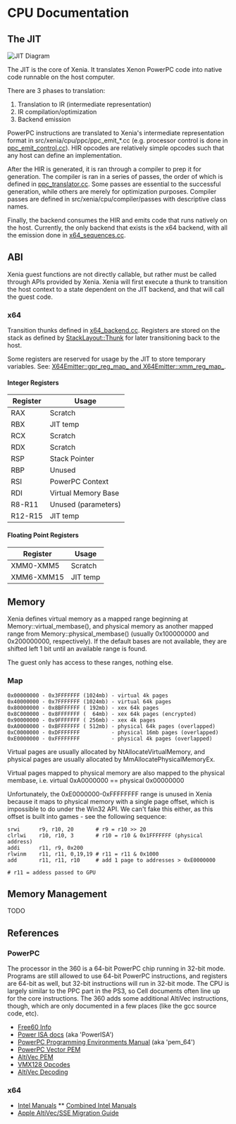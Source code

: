 # CPU Documentation

## The JIT

![JIT Diagram](images/CPU-JIT.png?raw=true)

The JIT is the core of Xenia. It translates Xenon PowerPC code into native
code runnable on the host computer.

There are 3 phases to translation:
1. Translation to IR (intermediate representation)
2. IR compilation/optimization
3. Backend emission

PowerPC instructions are translated to Xenia's intermediate representation
format in src/xenia/cpu/ppc/ppc_emit_*.cc (e.g. processor control is done in
[ppc_emit_control.cc](../src/xenia/cpu/ppc/ppc_emit_control.cc)). HIR opcodes
are relatively simple opcodes such that any host can define an implementation.

After the HIR is generated, it is ran through a compiler to prep it for generation.
The compiler is ran in a series of passes, the order of which is defined in
[ppc_translator.cc](../src/xenia/cpu/ppc/ppc_translator.cc). Some passes are
essential to the successful generation, while others are merely for optimization
purposes. Compiler passes are defined in src/xenia/cpu/compiler/passes with
descriptive class names.

Finally, the backend consumes the HIR and emits code that runs natively on the
host. Currently, the only backend that exists is the x64 backend, with all the
emission done in
[x64_sequences.cc](../src/xenia/cpu/backend/x64/x64_sequences.cc).

## ABI

Xenia guest functions are not directly callable, but rather must be called
through APIs provided by Xenia. Xenia will first execute a thunk to transition
the host context to a state dependent on the JIT backend, and that will call the
guest code.

### x64

Transition thunks defined in [x64_backend.cc](../src/xenia/cpu/backend/x64/x64_backend.cc#L389).
Registers are stored on the stack as defined by [StackLayout::Thunk](../src/xenia/cpu/backend/x64/x64_stack_layout.h#L96)
for later transitioning back to the host.

Some registers are reserved for usage by the JIT to store temporary variables.
See: [X64Emitter::gpr_reg_map_ and X64Emitter::xmm_reg_map_](../src/xenia/cpu/backend/x64/x64_emitter.cc#L57).

#### Integer Registers

Register | Usage
---      | ---
RAX      | Scratch
RBX      | JIT temp
RCX      | Scratch
RDX      | Scratch
RSP      | Stack Pointer
RBP      | Unused
RSI      | PowerPC Context
RDI      | Virtual Memory Base
R8-R11   | Unused (parameters)
R12-R15  | JIT temp

#### Floating Point Registers
Register   | Usage
---        | ---
XMM0-XMM5  | Scratch
XMM6-XMM15 | JIT temp

## Memory

Xenia defines virtual memory as a mapped range beginning at Memory::virtual_membase(),
and physical memory as another mapped range from Memory::physical_membase()
(usually 0x100000000 and 0x200000000, respectively). If the default bases are
not available, they are shifted left 1 bit until an available range is found.

The guest only has access to these ranges, nothing else.

### Map
```
0x00000000 - 0x3FFFFFFF (1024mb) - virtual 4k pages
0x40000000 - 0x7FFFFFFF (1024mb) - virtual 64k pages
0x80000000 - 0x8BFFFFFF ( 192mb) - xex 64k pages
0x8C000000 - 0x8FFFFFFF (  64mb) - xex 64k pages (encrypted)
0x90000000 - 0x9FFFFFFF ( 256mb) - xex 4k pages
0xA0000000 - 0xBFFFFFFF ( 512mb) - physical 64k pages (overlapped)
0xC0000000 - 0xDFFFFFFF          - physical 16mb pages (overlapped)
0xE0000000 - 0xFFFFFFFF          - physical 4k pages (overlapped)
```

Virtual pages are usually allocated by NtAllocateVirtualMemory, and
physical pages are usually allocated by MmAllocatePhysicalMemoryEx.

Virtual pages mapped to physical memory are also mapped to the physical membase,
i.e. virtual 0xA0000000 == physical 0x00000000

Unfortunately, the 0xE0000000-0xFFFFFFFF range is unused in Xenia because
it maps to physical memory with a single page offset, which is impossible
to do under the Win32 API. We can't fake this either, as this offset is 
built into games - see the following sequence:

```
srwi      r9, r10, 20       # r9 = r10 >> 20
clrlwi    r10, r10, 3       # r10 = r10 & 0x1FFFFFFF (physical address)
addi      r11, r9, 0x200
rlwinm    r11, r11, 0,19,19 # r11 = r11 & 0x1000
add       r11, r11, r10     # add 1 page to addresses > 0xE0000000

# r11 = addess passed to GPU
```

## Memory Management

TODO

## References

### PowerPC

The processor in the 360 is a 64-bit PowerPC chip running in 32-bit mode.
Programs are still allowed to use 64-bit PowerPC instructions, and registers
are 64-bit as well, but 32-bit instructions will run in 32-bit mode.
The CPU is largely similar to the PPC part in the PS3, so Cell documents
often line up for the core instructions. The 360 adds some additional AltiVec
instructions, though, which are only documented in a few places (like the gcc source code, etc).

* [Free60 Info](http://www.free60.org/Xenon_\(CPU\))
* [Power ISA docs](https://www.power.org/wp-content/uploads/2012/07/PowerISA_V2.06B_V2_PUBLIC.pdf) (aka 'PowerISA')
* [PowerPC Programming Environments Manual](https://www-01.ibm.com/chips/techlib/techlib.nsf/techdocs/F7E732FF811F783187256FDD004D3797/$file/pem_64bit_v3.0.2005jul15.pdf) (aka 'pem_64')
* [PowerPC Vector PEM](https://www-01.ibm.com/chips/techlib/techlib.nsf/techdocs/C40E4C6133B31EE8872570B500791108/$file/vector_simd_pem_v_2.07c_26Oct2006_cell.pdf)
* [AltiVec PEM](http://cache.freescale.com/files/32bit/doc/ref_manual/ALTIVECPEM.pdf)
* [VMX128 Opcodes](http://biallas.net/doc/vmx128/vmx128.txt)
* [AltiVec Decoding](https://github.com/kakaroto/ps3ida/blob/master/plugins/PPCAltivec/src/main.cpp)

### x64

* [Intel Manuals](http://www.intel.com/content/www/us/en/processors/architectures-software-developer-manuals.html)
** [Combined Intel Manuals](http://www.intel.com/content/dam/www/public/us/en/documents/manuals/64-ia-32-architectures-software-developer-manual-325462.pdf)
* [Apple AltiVec/SSE Migration Guide](https://developer.apple.com/legacy/library/documentation/Performance/Conceptual/Accelerate_sse_migration/Accelerate_sse_migration.pdf)
